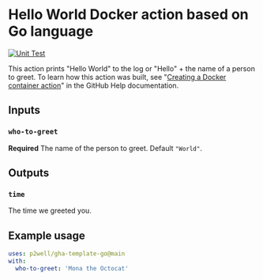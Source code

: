 # Hello World Docker action based on Go language

[![Unit Test](https://github.com/p2well/gha-template-go/actions/workflows/unit-test.yml/badge.svg)](https://github.com/p2well/gha-template-go/actions/workflows/unit-test.yml)

This action prints "Hello World" to the log or "Hello" + the name of a person to greet. To learn how this action was built, see "[Creating a Docker container action](https://help.github.com/en/articles/creating-a-docker-container-action)" in the GitHub Help documentation.

## Inputs

### `who-to-greet`

**Required** The name of the person to greet. Default `"World"`.

## Outputs

### `time`

The time we greeted you.

## Example usage

```yaml
uses: p2well/gha-template-go@main
with:
  who-to-greet: 'Mona the Octocat'
```
